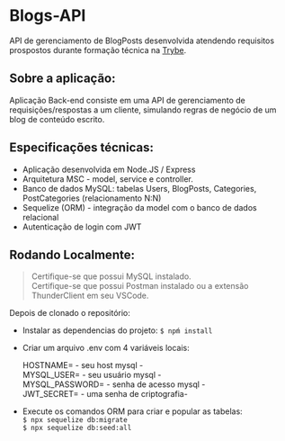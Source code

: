 # Blogs-API
API de gerenciamento de BlogPosts desenvolvida atendendo requisitos prospostos durante formação técnica na [Trybe](https://www.betrybe.com/?utm_source=trybe.com.br).

##  Sobre a aplicação:

Aplicação Back-end consiste em uma API de gerenciamento de requisições/respostas a um cliente, simulando regras de negócio de
um blog de conteúdo escrito.

## Especificações técnicas:

- Aplicação desenvolvida em Node.JS / Express
- Arquitetura MSC - model, service e controller.
- Banco de dados MySQL: tabelas Users, BlogPosts, Categories, PostCategories (relacionamento N:N)
- Sequelize (ORM) - integração da model com o banco de dados relacional
- Autenticação de login com JWT

## Rodando Localmente:  
> Certifique-se que possui MySQL instalado.  
> Certifique-se que possui Postman instalado ou a extensão ThunderClient em seu VSCode.

Depois de clonado o repositório:

- Instalar as dependencias do projeto:  `$ npḿ install`

- Criar um arquivo .env com 4 variáveis locais:

    HOSTNAME= - seu host mysql -  
    MYSQL_USER= - seu usuário mysql -  
    MYSQL_PASSWORD= - senha de acesso mysql -  
    JWT_SECRET= - uma senha de criptografia-  

- Execute os comandos ORM para criar e popular as tabelas:  
`$ npx sequelize db:migrate`  
`$ npx sequelize db:seed:all`
